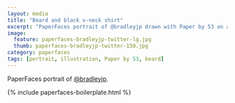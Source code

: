 ```yaml
---
layout: media
title: "Beard and black v-neck shirt"
excerpt: "PaperFaces portrait of @bradleyjp drawn with Paper by 53 on an iPad."
image: 
  feature: paperfaces-bradleyjp-twitter-lg.jpg
  thumb: paperfaces-bradleyjp-twitter-150.jpg
category: paperfaces
tags: [portrait, illustration, Paper by 53, beard]
---
```


PaperFaces portrait of [@bradleyjp](http://twitter.com/bradleyjp).

{% include paperfaces-boilerplate.html %}